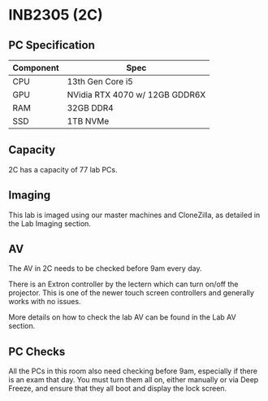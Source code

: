 # INB2305 (2C)

## PC Specification

| Component | Spec                                 |
|-----------|--------------------------------------|
| CPU       | 	13th Gen Core i5                    |
| GPU       | NVidia RTX 4070 w/ 12GB GDDR6X       |
| RAM       | 32GB DDR4                            |
| SSD       | 1TB NVMe                             |

## Capacity
2C has a capacity of 77 lab PCs.

## Imaging
This lab is imaged using our master machines and CloneZilla, as detailed in the Lab Imaging section.

## AV
The AV in 2C needs to be checked before 9am every day.

There is an Extron controller by the lectern which can turn on/off the projector. This is one of the newer touch screen
controllers and generally works with no issues.

More details on how to check the lab AV can be found in the Lab AV section.

## PC Checks
All the PCs in this room also need checking before 9am, especially if there is an exam that day. You must turn them
all on, either manually or via Deep Freeze, and ensure that they all boot and display the lock screen.